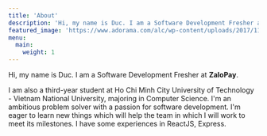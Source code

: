 ```yaml
---
title: 'About'
description: 'Hi, my name is Duc. I am a Software Development Fresher at ZaloPay!'
featured_image: 'https://www.adorama.com/alc/wp-content/uploads/2017/11/shutterstock_114802408.jpg'
menu:
  main:
    weight: 1
---
```


Hi, my name is Duc. I am a Software Development Fresher at **ZaloPay**.

I am also a third-year student at Ho Chi Minh City University of Technology - Vietnam National University, majoring in Computer Science. I'm an ambitious problem solver with a passion for software development. I'm eager to learn new things which will help the team in which I will work to meet its milestones.
I have some experiences in ReactJS, Express.
